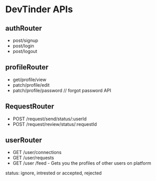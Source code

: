 # DevTinder APIs

## authRouter
- post/signup
- post/login
- post/logout

## profileRouter
- get/profile/view
- patch/profile/edit
- patch/profile/password // forgot password API

## RequestRouter
- POST /request/send/status/:userId
- POST /request/review/status/:requestId


## userRouter
- GET /user/connections
- GET /user/requests
- GET /user /feed - Gets you the profiles of other users on platform

status: ignore, intrested or accepted, rejected